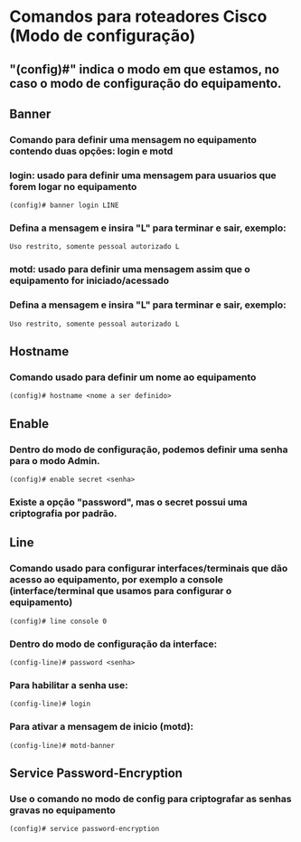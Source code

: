 # Comandos para roteadores Cisco (Modo de configuração)

## "(config)#" indica o modo em que estamos, no caso o modo de configuração do equipamento.


## Banner
### Comando para definir uma mensagem no equipamento contendo duas opções: login e motd

### login: usado para definir uma mensagem para usuarios que forem logar no equipamento

```
(config)# banner login LINE
```
### Defina a mensagem e insira "L" para terminar e sair, exemplo:

```
Uso restrito, somente pessoal autorizado L
```

### motd: usado para definir uma mensagem assim que o equipamento for iniciado/acessado

### Defina a mensagem e insira "L" para terminar e sair, exemplo:

```
Uso restrito, somente pessoal autorizado L
```

## Hostname
### Comando usado para definir um nome ao equipamento

```
(config)# hostname <nome a ser definido>
```

## Enable
### Dentro do modo de configuração, podemos definir uma senha para o modo Admin.

```
(config)# enable secret <senha>
```
### Existe a opção "password", mas o secret possui uma criptografia por padrão.

## Line
### Comando usado para configurar interfaces/terminais que dão acesso ao equipamento, por exemplo a console (interface/terminal que usamos para configurar o equipamento)

```
(config)# line console 0
```
### Dentro do modo de configuração da interface:
```
(config-line)# password <senha>
```
### Para habilitar a senha use:
```
(config-line)# login
```
### Para ativar a mensagem de inicio (motd):
```
(config-line)# motd-banner
```

## Service Password-Encryption
### Use o comando no modo de config para criptografar as senhas gravas no equipamento

```
(config)# service password-encryption
```
